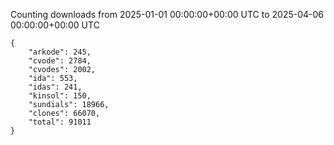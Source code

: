 
Counting downloads from 2025-01-01 00:00:00+00:00 UTC to 2025-04-06 00:00:00+00:00 UTC

```
{
    "arkode": 245,
    "cvode": 2784,
    "cvodes": 2002,
    "ida": 553,
    "idas": 241,
    "kinsol": 150,
    "sundials": 18966,
    "clones": 66070,
    "total": 91011
}
```
